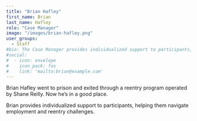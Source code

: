 ```yaml
---
title: "Brian Hafley"
first_name: Brian
last_name: Hafley
role: "Case Manager"
image: "/images/brian-hafley.png"
user_groups:
  - Staff
#bio: The Case Manager provides individualized support to participants, helping them navigate employment and reentry challenges.
#social:
#  - icon: envelope
#    icon_pack: fas
#    link: 'mailto:brian@example.com'
---
```


Brian Hafley went to prison and exited through a reentry program operated by Shane Reilly. Now he’s in a good place.

Brian provides individualized support to participants, helping them navigate employment and reentry challenges.
